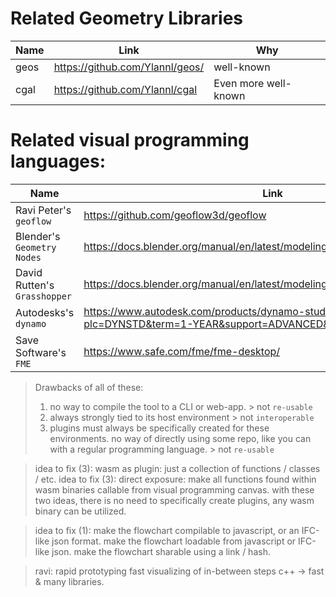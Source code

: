Related Geometry Libraries
==========================

| Name | Link                            | Why   | 
|----- | --------------------------------| ----- | 
| geos | https://github.com/Ylannl/geos/ | well-known               |
| cgal | https://github.com/Ylannl/cgal  | Even more well-known     |


Related visual programming languages:
=====================================

| Name                         | Link                            
|----------------------------- | --------------------------------
| Ravi Peter's `geoflow`       | https://github.com/geoflow3d/geoflow 
| Blender's `Geometry Nodes`   | https://docs.blender.org/manual/en/latest/modeling/geometry_nodes/index.html  
| David Rutten's `Grasshopper` | https://docs.blender.org/manual/en/latest/modeling/geometry_nodes/index.html  
| Autodesks's `dynamo`         | https://www.autodesk.com/products/dynamo-studio/overview?plc=DYNSTD&term=1-YEAR&support=ADVANCED&quantity=1
| Save Software's `FME`        | https://www.safe.com/fme/fme-desktop/

> Drawbacks of all of these: 
> 1. no way to compile the tool to a CLI or web-app. > not `re-usable`
> 2. always strongly tied to its host environment > not `interoperable`
> 3. plugins must always be specifically created for these environments. no way of directly using some repo, like you can with a regular programming language. > not `re-usable`

> idea to fix (3): wasm as plugin: just a collection of functions / classes / etc. 
> idea to fix (3): direct exposure: make all functions found within wasm binaries callable from visual programming canvas. 
> with these two ideas, there is no need to specifically create plugins, any wasm binary can be utilized. 

> idea to fix (1): make the flowchart compilable to javascript, or an IFC-like json format. make the flowchart loadable from javascript or IFC-like json. make the flowchart sharable using a link / hash.





> ravi: rapid prototyping
> fast visualizing of in-between steps
> c++ -> fast & many libraries. 


